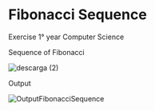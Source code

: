 # Fibonacci Sequence

Exercise 1° year Computer Science

Sequence of Fibonacci

![descarga (2)](https://user-images.githubusercontent.com/88285461/200100668-b2ae509e-49ed-46cf-a124-6f6ddb359eba.jpg)

Output

![OutputFibonacciSequence](https://user-images.githubusercontent.com/88285461/200101136-83137b93-cfb5-48e3-9fdc-f563abd47808.JPG)
